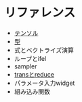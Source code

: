 # リファレンス

- [テンソル](Tensor.md)
- [型](Type.md)
- 式とベクトライズ演算
- ループとifel
- sampler
- [transとreduce](TransReduce.md)
- パラメータ入力widget
- 組み込み関数